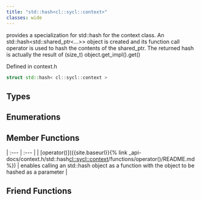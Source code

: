 ```yaml
---
title: "std::hash<cl::sycl::context>"
classes: wide
---
```


provides a specialization for std::hash for the context class. An std::hash<std::shared_ptr<...>> object is created and its function call operator is used to hash the contents of the shared_ptr. The returned hash is actually the result of (size_t) object.get_impl().get()

Defined in context.h

```cpp
struct std::hash< cl::sycl::context >
```

## Types

## Enumerations

## Member Functions

| :--- | :--- |
| [operator()]({{site.baseurl}}{% link _api-docs/context.h/std::hash<cl::sycl::context>/functions/operator()/README.md %}) | enables calling an std::hash object as a function with the object to be hashed as a parameter  |


## Friend Functions
